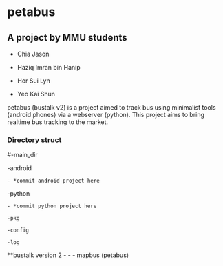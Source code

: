 # petabus
## A project by MMU students

- Chia Jason

- Haziq Imran bin Hanip

- Hor Sui Lyn

- Yeo Kai Shun

petabus (bustalk v2) is a project aimed to track bus using minimalist tools (android phones) via a webserver (python). This project aims to bring realtime bus tracking to the market.

### Directory struct
#-main_dir

  -android
  
    - *commit android project here
    
  -python
  
    - *commit python project here
    
    -pkg
    
    -config
    
    -log
    

**bustalk version 2 - - - mapbus (petabus)
